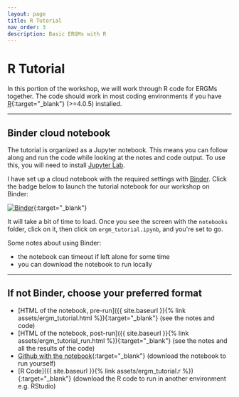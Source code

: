 ```yaml
---
layout: page
title: R Tutorial
nav_order: 3
description: Basic ERGMs with R
---
```


# R Tutorial

In this portion of the workshop, we will work through R code for ERGMs together. The code should work in most coding environments if you have [R](https://www.r-project.org/){:target="_blank"} (>=4.0.5) installed.

---

## Binder cloud notebook
The tutorial is organized as a Jupyter notebook. This means you can follow along and run the code while looking at the notes and code output. To use this, you will need to install [Jupyter Lab](https://jupyterlab.readthedocs.io/en/stable/getting_started/installation.html). 

I have set up a cloud notebook with the required settings with [Binder](https://mybinder.org/). Click the badge below to launch the tutorial notebook for our workshop on Binder:

[![Binder](https://mybinder.org/badge_logo.svg)](https://mybinder.org/v2/gh/tedhchen/ergmWorkshop/HEAD){:target="_blank"}

It will take a bit of time to load. Once you see the screen with the `notebooks` folder, click on it, then click on `ergm_tutorial.ipynb`, and you're set to go.

Some notes about using Binder:
- the notebook can timeout if left alone for some time
- you can download the notebook to run locally

---

## If not Binder, choose your preferred format

- [HTML of the notebook, pre-run]({{ site.baseurl }}{% link assets/ergm_tutorial.html %}){:target="_blank"} (see the notes and code)
- [HTML of the notebook, post-run]({{ site.baseurl }}{% link assets/ergm_tutorial_run.html %}){:target="_blank"} (see the notes and all the results of the code)
- [Github with the notebook](https://github.com/tedhchen/ergmWorkshop){:target="_blank"} (download the notebook to run yourself)
- [R Code]({{ site.baseurl }}{% link assets/ergm_tutorial.r %}){:target="_blank"} (download the R code to run in another environment e.g. RStudio)